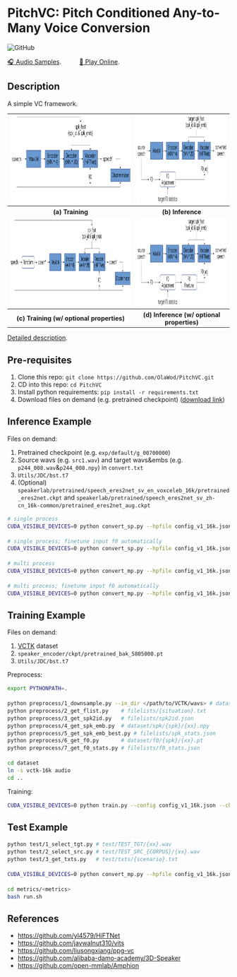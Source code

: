 # PitchVC: Pitch Conditioned Any-to-Many Voice Conversion

![GitHub](https://img.shields.io/github/license/OlaWod/PitchVC)

[🎧 Audio Samples](https://olawod.github.io/PitchVC-demo/).
$\quad\quad$
[🤗 Play Online](https://huggingface.co/spaces/OlaWod/PitchVC).

## Description
A simple VC framework.

<table style="width:100%">
  <tr>
    <td><img src="./resources/train.png" alt="training" height="200"></td>
    <td><img src="./resources/infer.png" alt="inference" height="200"></td>
  </tr>
  <tr>
    <th>(a) Training</th>
    <th>(b) Inference</th>
  </tr>
  <tr>
    <td><img src="./resources/train-o.png" alt="training-o" height="200"></td>
    <td><img src="./resources/infer-o.png" alt="inference-o" height="200"></td>
  </tr>
  <tr>
    <th>(c) Training (w/ optional properties)</th>
    <th>(d) Inference (w/ optional properties)</th>
  </tr>
</table>

[Detailed description](Description.md).

## Pre-requisites
1. Clone this repo: `git clone https://github.com/OlaWod/PitchVC.git`
2. CD into this repo: `cd PitchVC`
3. Install python requirements: `pip install -r requirements.txt`
4. Download files on demand (e.g. pretrained checkpoint) ([download link](https://1drv.ms/f/s!AnvukVnlQ3ZTmK9VGwAn4ES00GS96w?e=4A9xuz))

## Inference Example
Files on demand:
1. Pretrained checkpoint (e.g. `exp/default/g_00700000`)
2. Source wavs (e.g. `src1.wav`) and target wavs&embs (e.g. `p244_008.wav`&`p244_008.npy`) in `convert.txt`
3. `Utils/JDC/bst.t7`
4. (Optional) `speakerlab/pretrained/speech_eres2net_sv_en_voxceleb_16k/pretrained_eres2net.ckpt` and `speakerlab/pretrained/speech_eres2net_sv_zh-cn_16k-common/pretrained_eres2net_aug.ckpt`

```bash
# single process
CUDA_VISIBLE_DEVICES=0 python convert_sp.py --hpfile config_v1_16k.json --ptfile exp/default/g_00700000 --txtpath convert.txt --outdir outputs/test

# single process; finetune input f0 automatically
CUDA_VISIBLE_DEVICES=0 python convert_sp.py --hpfile config_v1_16k.json --ptfile exp/default/g_00700000 --txtpath convert.txt --outdir outputs/test --search

# multi process
CUDA_VISIBLE_DEVICES=0 python convert_mp.py --hpfile config_v1_16k.json --ptfile exp/default/g_00700000 --txtpath convert.txt --outdir outputs/test --n_processes 6

# multi process; finetune input f0 automatically
CUDA_VISIBLE_DEVICES=0 python convert_mp.py --hpfile config_v1_16k.json --ptfile exp/default/g_00700000 --txtpath convert.txt --outdir outputs/test --n_processes 6 --search
```

## Training Example
Files on demand:
1. [VCTK](https://datashare.ed.ac.uk/handle/10283/3443) dataset
2. `speaker_encoder/ckpt/pretrained_bak_5805000.pt`
3. `Utils/JDC/bst.t7`

Preprocess:
```bash
export PYTHONPATH=.

python preprocess/1_downsample.py --in_dir </path/to/VCTK/wavs> # dataset/vctk-16k/{spk}/{xx}.wav
python preprocess/2_get_flist.py    # filelists/{situation}.txt
python preprocess/3_get_spk2id.py   # filelists/spk2id.json
python preprocess/4_get_spk_emb.py  # dataset/spk/{spk}/{xx}.npy
python preprocess/5_get_spk_emb_best.py # filelists/spk_stats.json
python preprocess/6_get_f0.py       # dataset/f0/{spk}/{xx}.pt
python preprocess/7_get_f0_stats.py # filelists/f0_stats.json

cd dataset
ln -s vctk-16k audio
cd ..
```

Training:
```bash
CUDA_VISIBLE_DEVICES=0 python train.py --config config_v1_16k.json --checkpoint_path exp/test
```

## Test Example
```bash
python test/1_select_tgt.py # test/TEST_TGT/{xx}.wav
python test/2_select_src.py # test/TEST_SRC_{CORPUS}/{xx}.wav
python test/3_get_txts.py   # test/txts/{scenario}.txt

CUDA_VISIBLE_DEVICES=0 python convert_mp.py --hpfile config_v1_16k.json --ptfile exp/default/g_00700000 --txtpath test/txts/<scenario>.txt --outdir outputs/<scenario> --n_processes 6 --search

cd metrics/<metrics>
bash run.sh
```

## References
- https://github.com/yl4579/HiFTNet
- https://github.com/jaywalnut310/vits
- https://github.com/liusongxiang/ppg-vc
- https://github.com/alibaba-damo-academy/3D-Speaker
- https://github.com/open-mmlab/Amphion
